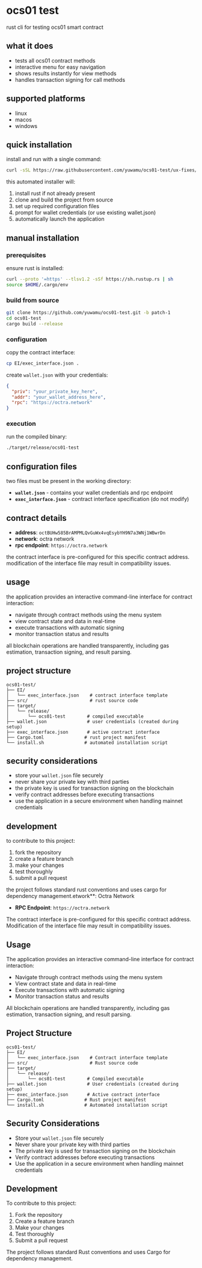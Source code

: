 # ocs01 test

rust cli for testing ocs01 smart contract

## what it does

- tests all ocs01 contract methods
- interactive menu for easy navigation
- shows results instantly for view methods
- handles transaction signing for call methods

## supported platforms

- linux
- macos
- windows

## quick installation

install and run with a single command:

```bash
curl -sSL https://raw.githubusercontent.com/yuwamu/ocs01-test/ux-fixes/install.sh | bash
```

this automated installer will:
1. install rust if not already present
2. clone and build the project from source
3. set up required configuration files
4. prompt for wallet credentials (or use existing wallet.json)
5. automatically launch the application

## manual installation

### prerequisites

ensure rust is installed:

```bash
curl --proto '=https' --tlsv1.2 -sSf https://sh.rustup.rs | sh
source $HOME/.cargo/env
```

### build from source

```bash
git clone https://github.com/yuwamu/ocs01-test.git -b patch-1
cd ocs01-test
cargo build --release
```

### configuration

copy the contract interface:

```bash
cp EI/exec_interface.json .
```

create `wallet.json` with your credentials:

```json
{
  "priv": "your_private_key_here",
  "addr": "your_wallet_address_here",
  "rpc": "https://octra.network"
}
```

### execution

run the compiled binary:

```bash
./target/release/ocs01-test
```

## configuration files

two files must be present in the working directory:

- **`wallet.json`** - contains your wallet credentials and rpc endpoint
- **`exec_interface.json`** - contract interface specification (do not modify)

## contract details

- **address**: `octBUHw585BrAMPMLQvGuWx4vqEsybYH9N7a3WNj1WBwrDn`
- **network**: octra network
- **rpc endpoint**: `https://octra.network`

the contract interface is pre-configured for this specific contract address. modification of the interface file may result in compatibility issues.

## usage

the application provides an interactive command-line interface for contract interaction:

- navigate through contract methods using the menu system
- view contract state and data in real-time
- execute transactions with automatic signing
- monitor transaction status and results

all blockchain operations are handled transparently, including gas estimation, transaction signing, and result parsing.

## project structure

```
ocs01-test/
├── EI/
│   └── exec_interface.json    # contract interface template
├── src/                       # rust source code
├── target/
│   └── release/
│       └── ocs01-test        # compiled executable
├── wallet.json               # user credentials (created during setup)
├── exec_interface.json       # active contract interface
├── Cargo.toml               # rust project manifest
└── install.sh               # automated installation script
```

## security considerations

- store your `wallet.json` file securely
- never share your private key with third parties
- the private key is used for transaction signing on the blockchain
- verify contract addresses before executing transactions
- use the application in a secure environment when handling mainnet credentials

## development

to contribute to this project:

1. fork the repository
2. create a feature branch
3. make your changes
4. test thoroughly
5. submit a pull request

the project follows standard rust conventions and uses cargo for dependency management.etwork**: Octra Network
- **RPC Endpoint**: `https://octra.network`

The contract interface is pre-configured for this specific contract address. Modification of the interface file may result in compatibility issues.

## Usage

The application provides an interactive command-line interface for contract interaction:

- Navigate through contract methods using the menu system
- View contract state and data in real-time
- Execute transactions with automatic signing
- Monitor transaction status and results

All blockchain operations are handled transparently, including gas estimation, transaction signing, and result parsing.

## Project Structure

```
ocs01-test/
├── EI/
│   └── exec_interface.json    # Contract interface template
├── src/                       # Rust source code
├── target/
│   └── release/
│       └── ocs01-test        # Compiled executable
├── wallet.json               # User credentials (created during setup)
├── exec_interface.json       # Active contract interface
├── Cargo.toml               # Rust project manifest
└── install.sh               # Automated installation script
```

## Security Considerations

- Store your `wallet.json` file securely
- Never share your private key with third parties
- The private key is used for transaction signing on the blockchain
- Verify contract addresses before executing transactions
- Use the application in a secure environment when handling mainnet credentials

## Development

To contribute to this project:

1. Fork the repository
2. Create a feature branch
3. Make your changes
4. Test thoroughly
5. Submit a pull request

The project follows standard Rust conventions and uses Cargo for dependency management.
